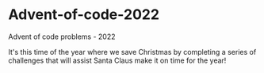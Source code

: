 # Advent-of-code-2022
Advent of code problems - 2022

It's this time of the year where we save Christmas by completing a series of challenges that will assist Santa Claus make it on time for the year!